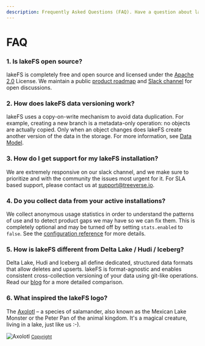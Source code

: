 ```yaml
---
description: Frequently Asked Questions (FAQ). Have a question about lakeFS? Find our what others where asking
---
```


# FAQ

### 1. Is lakeFS open source?

lakeFS is completely free and open source and licensed under the [Apache 2.0](https://www.apache.org/licenses/LICENSE-2.0) License. We maintain a public [product roadmap](understand/roadmap.md) and [Slack channel](https://lakefs.io/slack) for open discussions.

### 2. How does lakeFS data versioning work?

lakeFS uses a copy-on-write mechanism to avoid data duplication. For example, creating a new branch is a metadata-only operation: no objects are actually copied. Only when an object changes does lakeFS create another version of the data in the storage. For more information, see [Data Model](understand/data-model.md).

### 3. How do I get support for my lakeFS installation?

We are extremely responsive on our slack channel, and we make sure to prioritize and with the community the issues most urgent for it. For SLA based support, please contact us at [support@treeverse.io](mailto:support@treeverse.io).

### 4. Do you collect data from your active installations?

We collect anonymous usage statistics in order to understand the patterns of use and to detect product gaps we may have so we can fix them. This is completely optional and may be turned off by setting `stats.enabled` to `false`. See the [configuration reference](reference/configuration.md#reference) for more details.

### 5. How is lakeFS different from Delta Lake / Hudi / Iceberg?

Delta Lake, Hudi and Iceberg all define dedicated, structured data formats that allow deletes and upserts. lakeFS is format-agnostic and enables consistent cross-collection versioning of your data using git-like operations. Read our [blog](https://lakefs.io/hudi-iceberg-and-delta-lake-data-lake-table-formats-compared/) for a more detailed comparison. 

### 6. What inspired the lakeFS logo?

The [Axolotl](https://en.wikipedia.org/wiki/Axolotl) – a species of salamander, also known as the Mexican Lake Monster or the Peter Pan of the animal kingdom. It's a magical creature, living in a lake, just like us :-).

![Axolotl](https://upload.wikimedia.org/wikipedia/commons/f/f6/AxolotlBE.jpg)
<small>[Copyright](https://en.wikipedia.org/wiki/Axolotl#/media/File:AxolotlBE.jpg)</small>

